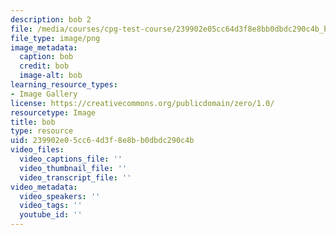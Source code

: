 ```yaml
---
description: bob 2
file: /media/courses/cpg-test-course/239902e05cc64d3f8e8bb0dbdc290c4b_bob.png
file_type: image/png
image_metadata:
  caption: bob
  credit: bob
  image-alt: bob
learning_resource_types:
- Image Gallery
license: https://creativecommons.org/publicdomain/zero/1.0/
resourcetype: Image
title: bob
type: resource
uid: 239902e0-5cc6-4d3f-8e8b-b0dbdc290c4b
video_files:
  video_captions_file: ''
  video_thumbnail_file: ''
  video_transcript_file: ''
video_metadata:
  video_speakers: ''
  video_tags: ''
  youtube_id: ''
---
```

